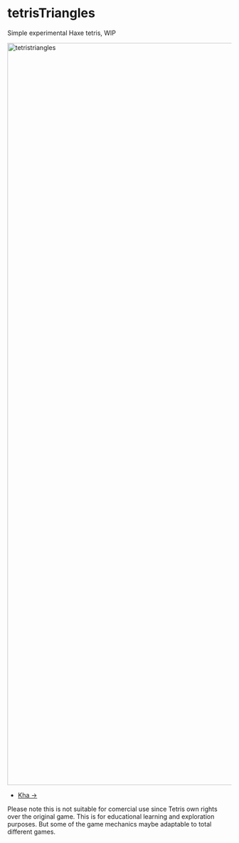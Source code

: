 # tetrisTriangles

Simple experimental Haxe tetris, WIP

<img width="1665" alt="tetristriangles" src="https://user-images.githubusercontent.com/20134338/31321459-4e9a4a72-ac7e-11e7-9594-b837273e5f7e.png">

- [Kha ->](https://rawgit.com/nanjizal/tetrisTriangles/master/build/html5/index.html?10) 

Please note this is not suitable for comercial use since Tetris own rights over the original game.
This is for educational learning and exploration purposes.  But some of the game mechanics maybe adaptable to total different games.